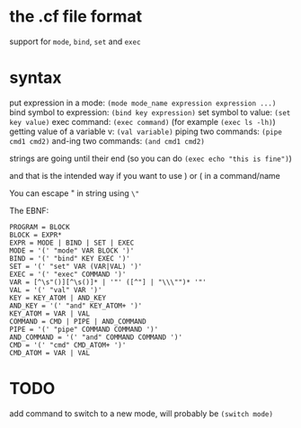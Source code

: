 # the .cf file format

support for `mode`, `bind`, `set` and `exec`

# syntax

put expression in a mode: `(mode mode_name expression expression ...)`
bind symbol to expression: `(bind key expression)`
set symbol to value: `(set key value)`
exec command: `(exec command)` (for example `(exec ls -lh)`)
getting value of a variable v: `(val variable)`
piping two commands: `(pipe cmd1 cmd2)`
and-ing two commands: `(and cmd1 cmd2)`

strings are going until their end (so you can do `(exec echo "this is fine")`)

and that is the intended way if you want to use ) or ( in a command/name

You can escape " in string using `\"`

The EBNF:

```
PROGRAM = BLOCK
BLOCK = EXPR*
EXPR = MODE | BIND | SET | EXEC
MODE = '(' "mode" VAR BLOCK ')'
BIND = '(' "bind" KEY EXEC ')'
SET = '(' "set" VAR (VAR|VAL) ')'
EXEC = '(' "exec" COMMAND ')'
VAR = [^\s"()][^\s()]* | '"' ([^"] | "\\\"")* '"'
VAL = '(' "val" VAR ')'
KEY = KEY_ATOM | AND_KEY
AND_KEY = '(' "and" KEY_ATOM+ ')'
KEY_ATOM = VAR | VAL
COMMAND = CMD | PIPE | AND_COMMAND
PIPE = '(' "pipe" COMMAND COMMAND ')'
AND_COMMAND = '(' "and" COMMAND COMMAND ')'
CMD = '(' "cmd" CMD_ATOM+ ')'
CMD_ATOM = VAR | VAL
```

# TODO

add command to switch to a new mode, will probably be `(switch mode)`
